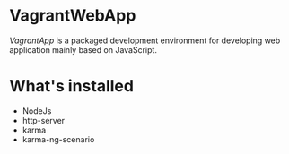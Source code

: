 # VagrantWebApp

*VagrantApp* is a packaged development environment for developing web application mainly based on JavaScript.

# What's installed

+ NodeJs
+ http-server
+ karma
+ karma-ng-scenario


